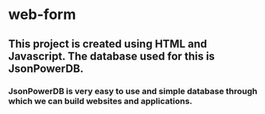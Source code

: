 # web-form
## This project is created using HTML and Javascript. The database used for this is JsonPowerDB.
### JsonPowerDB is very easy to use and simple database through which we can build websites and applications.
